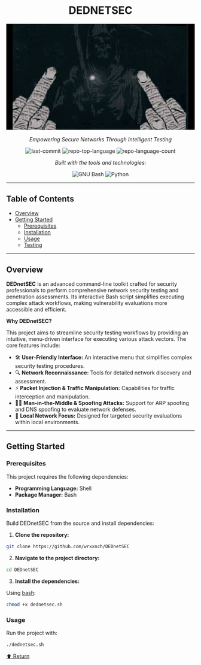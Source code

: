<div id="top"></div>

<div align="center">

# DEDNETSEC
![OurFace.gif](dedmiddlefinger.gif)

*Empowering Secure Networks Through Intelligent Testing*

![last-commit](https://img.shields.io/github/last-commit/wrxxnch/DEDnetSEC?style=flat&logo=git&logoColor=white&color=0080ff)
![repo-top-language](https://img.shields.io/github/languages/top/wrxxnch/DEDnetSEC?style=flat&color=0080ff)
![repo-language-count](https://img.shields.io/github/languages/count/wrxxnch/DEDnetSEC?style=flat&color=0080ff)

*Built with the tools and technologies:*

![GNU Bash](https://img.shields.io/badge/GNU%20Bash-4EAA25.svg?style=flat&logo=GNU-Bash&logoColor=white)
![Python](https://img.shields.io/badge/Python-3776AB.svg?style=flat&logo=Python&logoColor=white)

</div>

---

## Table of Contents

- [Overview](#overview)
- [Getting Started](#getting-started)
  - [Prerequisites](#prerequisites)
  - [Installation](#installation)
  - [Usage](#usage)
  - [Testing](#testing)

---

## Overview

**DEDnetSEC** is an advanced command-line toolkit crafted for security professionals to perform comprehensive network security testing and penetration assessments. Its interactive Bash script simplifies executing complex attack workflows, making vulnerability evaluations more accessible and efficient.

**Why DEDnetSEC?**

This project aims to streamline security testing workflows by providing an intuitive, menu-driven interface for executing various attack vectors. The core features include:

- 🛠️ **User-Friendly Interface:** An interactive menu that simplifies complex security testing procedures.
- 🔍 **Network Reconnaissance:** Tools for detailed network discovery and assessment.
- ⚡ **Packet Injection & Traffic Manipulation:** Capabilities for traffic interception and manipulation.
- 🕵️‍♂️ **Man-in-the-Middle & Spoofing Attacks:** Support for ARP spoofing and DNS spoofing to evaluate network defenses.
- 🔐 **Local Network Focus:** Designed for targeted security evaluations within local environments.

---

## Getting Started

### Prerequisites

This project requires the following dependencies:

- **Programming Language:** Shell
- **Package Manager:** Bash

### Installation

Build DEDnetSEC from the source and install dependencies:

1. **Clone the repository:**

```bash
git clone https://github.com/wrxxnch/DEDnetSEC
```

2. **Navigate to the project directory:**

```bash
cd DEDnetSEC
```

3. **Install the dependencies:**

Using [bash](https://www.gnu.org/software/bash/):

```bash
chmod +x dednetsec.sh
```

### Usage

Run the project with:

```bash
./dednetsec.sh
```



<div align="left"><a href="#top">⬆ Return</a></div>
